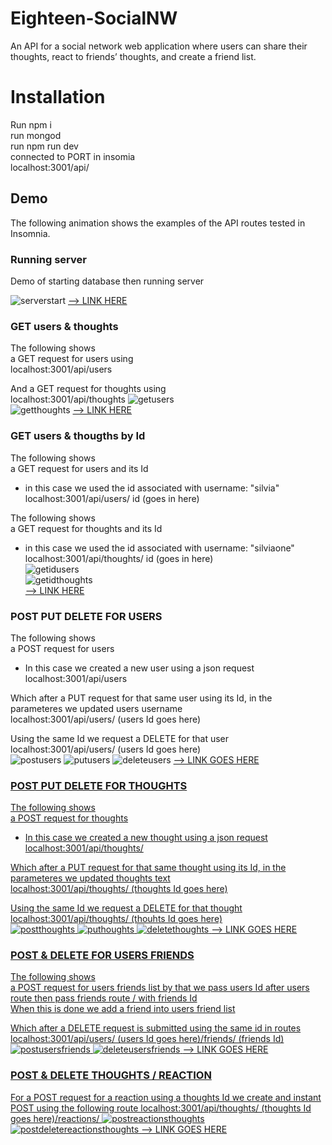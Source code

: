 # Eighteen-SocialNW
An API for a social network web application where users can share their thoughts, react to friends’ thoughts, and create a friend list.


# Installation
Run npm i<br>
run mongod <br>
run npm run dev<br> 
connected to PORT in insomia<br>
localhost:3001/api/

## Demo 
The following animation shows the examples of the API routes tested in Insomnia.

### Running server
Demo of starting database then running server <br>

![serverstart](/images/server.png)
<a href= "https://youtu.be/Ny_X4qq68IY">
--> LINK HERE </a>

### GET users & thoughts
The following shows<br>
a GET request for users using<br>
localhost:3001/api/users

And a GET request for thoughts using<br> 
localhost:3001/api/thoughts
![getusers](/images/getuser.png) <br>
![getthoughts](/images/getthoughts.png)
<a href = "https://youtu.be/T4vKb0kG2jM"> --> LINK HERE </a>

### GET users & thougths by Id 
The following shows<br>
a GET request for users and its Id<br>
* in this case we used the id associated with username: "silvia"<br>
localhost:3001/api/users/ id (goes in here)

The following shows<br>
a GET request for thoughts and its Id<br>
* in this case we used the id associated with username: "silviaone"<br>
localhost:3001/api/thoughts/ id (goes in here)<br>
![getidusers](/images/getusersid.png)<br>
![getidthoughts](/images/getthoughtsid.png)<br>
<a href = "https://youtu.be/fGc7K2JH5Z4"> --> LINK HERE </a>


### POST PUT DELETE FOR USERS
The following shows<br>
a POST request for users<br>
* In this case we created a new user using a json request<br> 
localhost:3001/api/users<br>

Which after a PUT request for that same user using its Id, in the
parameteres we updated users username <br>
localhost:3001/api/users/ (users Id goes here)<br>

Using the same Id we request a DELETE for that user <br>
localhost:3001/api/users/ (users Id goes here)<br>
![postusers](/images/postusers.png)
![putusers](/images/putusers.png)
![deleteusers](/images/deleteusers.png)
<a href = "https://youtu.be/_aIzSPi6BCI">--> LINK GOES HERE 

### POST PUT DELETE FOR THOUGHTS
The following shows<br>
a POST request for thoughts<br>
* In this case we created a new thought using a json request<br> 
localhost:3001/api/thoughts/<br>

Which after a PUT request for that same thought using its Id, in the
parameteres we updated thoughts text <br>
localhost:3001/api/thoughts/ (thoughts Id goes here)<br>

Using the same Id we request a DELETE for that thought<br>
localhost:3001/api/thoughts/ (thouhts Id goes here)<br>
![postthoughts](/images/postthoughts.png)
![puthoughts](/images/putthoughts.png)
![deletethoughts](/images/deletethoughts.png)
<a href = "https://youtu.be/2LBTHNtXjPM">--> LINK GOES HERE 

### POST & DELETE FOR USERS FRIENDS
The following shows<br>
a POST request for users friends list by that we pass users Id after users route then pass friends route / with friends Id<br>
When this is done we add a friend into users friend list <br>

Which after a DELETE request is submitted using the same id in routes<br>
localhost:3001/api/users/ (users Id goes here)/friends/ (friends Id)<br>
![postusersfriends](/images/post-users-friends.png)
![deleteusersfriends](/images/delete-users-frinds.png)
<a href = "https://youtu.be/V6VfhUKuwmI">--> LINK GOES HERE 

### POST & DELETE THOUGHTS / REACTION
For a POST request for a reaction using a thoughts Id we create and instant POST using the following route 
localhost:3001/api/thoughts/ (thoughts Id goes here)/reactions/ 
![postreactionsthoughts](/images/postthoughtsidreactions.png)
![postdeletereactionsthoughts](/images/deletethoughtsid.png)
<a href = "https://youtu.be/bTABzoJkBAA">
<a href = "https://youtu.be/yufE-Gibn4s">
--> LINK GOES HERE
